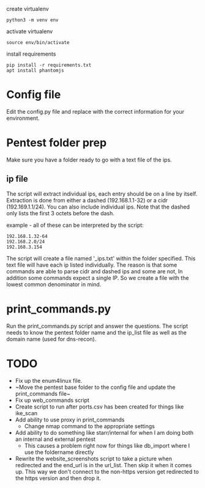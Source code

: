 create virtualenv

    python3 -m venv env

activate virtualenv

    source env/bin/activate

install requirements

    pip install -r requirements.txt
    apt install phantomjs

# Config file

Edit the config.py file and replace with the correct information for your environment.

# Pentest folder prep

Make sure you have a folder ready to go with a text file of the ips.

## ip file

The script will extract individual ips, each entry should be on a line by itself. Extraction is done from either a dashed (192.168.1.1-32) or a cidr (192.169.1.1/24). You can also include individual ips. Note that the dashed only lists the first 3 octets before the dash.

example - all of these can be interpreted by the script:

    192.168.1.32-64
    192.168.2.0/24
    192.168.3.154

The script will create a file named '_ips.txt' within the folder specified. This text file will have each ip listed individually. The reason is that some commands are able to parse cidr and dashed ips and some are not, In addition some commands expect a single IP. So we create a file with the lowest common denominator in mind.

# print_commands.py

Run the print_commands.py script and answer the questions. The script needs to know the pentest folder name and the ip_list file as well as the domain name (used for dns-recon).

# TODO

* Fix up the enum4linux file.
* ~Move the pentest base folder to the config file and update the print_commands file~
* Fix up web_commands script
* Create script to run after ports.csv has been created for things like ike_scan
* Add ability to use proxy in print_commands
  * Change nmap command to the appropriate settings
* Add ability to do something like starr/internal for when I am doing both an internal and external pentest
  * This causes a problem right now for things like db_import where I use the foldername directly
* Rewrite the website_screenshots script to take a picture when redirected and the end_url is in the url_list. Then skip it when it comes up. This way we don't connect to the non-https version get redirected to the https version and then drop it.
